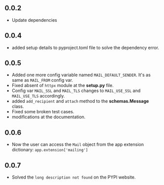 ## 0.0.2 
- Update dependencies

## 0.0.4
- added setup details to pyproject.toml file to solve the dependency error.

## 0.0.5
- Added one more config variable named `MAIL_DEFAULT_SENDER`. It's as same as `MAIL_FROM` config var.
- Fixed absent of `httpx` module at the __setup.py__ file.
- Config var `MAIL_SSL` and `MAIL_TLS` changes to `MAIL_USE_SSL` and `MAIL_USE_TLS` accordingly.
- added `add_recipient` and `attach` method to the __schemas.Message__ class.
- Fixed some broken test cases.
- modifications at the documentation.

## 0.0.6
- Now the user can access the `Mail` object from the app extension dictionary: `app.extension['mailing']`

## 0.0.7
- Solved the `long description not found` on the PYPI website.